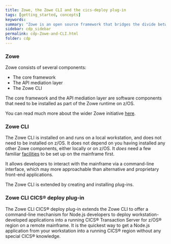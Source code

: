 ```yaml
---
title: Zowe, the Zowe CLI and the cics-deploy plug-in
tags: [getting_started, concepts]
keywords:
summary: "Zowe is an open source framework that bridges the divide between workstation and mainframe computing."
sidebar: cdp_sidebar
permalink: cdp-Zowe-and-CLI.html
folder: cdp
---
```


### Zowe

Zowe consists of several components:

* The core framework
* The API mediation layer
* The Zowe CLI

The core framework and the API mediation layer are software components that need to be installed as part of the Zowe runtime on z/OS. 

You can read much more about the wider Zowe initiative <a href="https://zowe.github.io/docs-site/latest/" target="_blank">here</a>.

### Zowe CLI

The Zowe CLI is installed on and runs on a local workstation, and does not need to be installed on z/OS. It does not depend on you having installed any other Zowe components, either locally or on z/OS. It *does* need a few familiar [facilities](cdp-Requirements-on-zOS.html) to be set up on the mainframe first.

It allows developers to interact with the mainframe via a command-line interface, which may more approachable than alternative and proprietary front-end applications. 

The Zowe CLI is extended by creating and installing plug-ins.

### Zowe CLI CICS® deploy plug-in

The Zowe CLI CICS® deploy plug-in extends the Zowe CLI to offer a command-line mechanism for Node.js developers to deploy workstation-developed applications into a running CICS® Transaction Server for z/OS® region on a remote mainframe. It is the quickest way to get a Node.js application from your workstation into a running CICS® region without any special CICS® knowledge.
